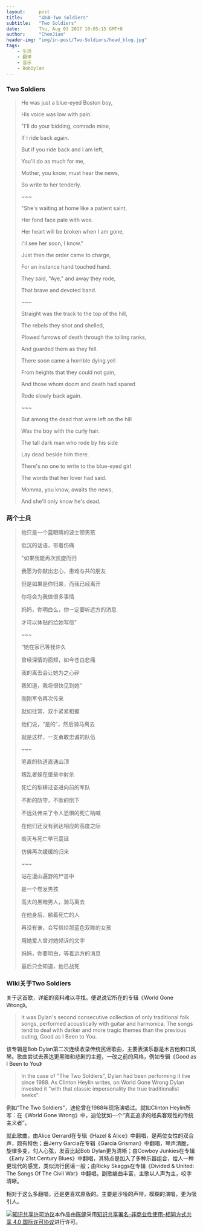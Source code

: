 ```yaml
---
layout:     post
title:      "词译-Two Soldiers"
subtitle:   "Two Soldiers"
date:       Thu, Aug 03 2017 10:05:15 GMT+8
author:     "ChenJian"
header-img: "img/in-post/Two-Soldiers/head_blog.jpg"
tags:
    - 生活
    - 翻译
    - 音乐
    - BobDylan
---
```


### Two Soldiers

> He was just a blue-eyed Boston boy,
>
> His voice was low with pain.
>
> "I'll do your bidding, comrade mine,
>
> If I ride back again.
>
> But if you ride back and I am left,
>
> You'll do as much for me,
>
> Mother, you know, must hear the news,
>
>So write to her tenderly.
>
> \~~~
>
> "She's waiting at home like a patient saint,
> 
> Her fond face pale with woe.
> 
> Her heart will be broken when I am gone,
> 
> I'll see her soon, I know."
> 
> Just then the order came to charge,
> 
> For an instance hand touched hand.
> 
> They said, "Aye," and away they rode,
> 
> That brave and devoted band.
>
> \~~~
>
> Straight was the track to the top of the hill,
>
> The rebels they shot and shelled,
>
> Plowed furrows of death through the toiling ranks,
>
> And guarded them as they fell.
>
> There soon came a horrible dying yell
>
> From heights that they could not gain,
>
> And those whom doom and death had spared
>
> Rode slowly back again.
> 
> \~~~
>
> But among the dead that were left on the hill
>
> Was the boy with the curly hair.
>
> The tall dark man who rode by his side
>
> Lay dead beside him there.
>
> There's no one to write to the blue-eyed girl
>
> The words that her lover had said.
>
> Momma, you know, awaits the news,
> 
> And she'll only know he's dead.


### 两个士兵

> 他只是一个蓝眼睛的波士顿男孩
>
> 低沉的话语，带着伤痛
>
> "如果我能再次凯旋而归
>
> 我愿为你献出忠心，患难与共的朋友
>
> 但是如果是你归来，而我已经离开
>
> 你将会为我做很多事情
>
> 妈妈，你明白么，你一定要听远方的消息
>
> 才可以体贴的给她写信”
>
> \~~~
>
> “她在家已等我许久
>
> 曾经深情的面颊，如今苍白悲痛
>
> 我的离去会让她为之心碎
>
> 我知道，我将很快见到她”
>
> 刚刚军令再次传来
>
> 就如往常，双手紧紧相握
>
> 他们说，“是的”，然后骑马离去
>
> 就是这样，一支勇敢忠诚的队伍
>
> \~~~
>
> 笔直的轨道直通山顶
>
> 叛乱者躲在堡垒中射杀
>
> 死亡的犁耕过奋进向前的军队
>
> 不断的防守，不断的倒下
>
> 不远处传来了令人恐惧的死亡呐喊
>
> 在他们还没有到达相应的高度之际
> 
> 毁灭与死亡早已蔓延
> 
> 仿佛再次缓缓的归来
> 
> \~~~
> 
> 站在漫山遍野的尸首中
> 
> 是一个卷发男孩
> 
> 高大的黑暗男人，骑马离去
> 
> 在他身后，躺着死亡的人
> 
> 再没有谁，会写信给那蓝色双眸的女孩
> 
> 用她爱人曾对她倾诉的文字
> 
> 妈妈，你要明白，等着远方的消息
> 
> 最后只会知道，他已战死


### Wiki关于Two Soldiers

关于这首歌，详细的资料难以寻找。便说说它所在的专辑《World Gone Wrong》。

> It was Dylan's second consecutive collection of only traditional folk songs, performed acoustically with guitar and harmonica. The songs tend to deal with darker and more tragic themes than the previous outing, Good as I Been to You.

该专辑是Bob Dylan第二次连续收录传统民谣歌曲，主要表演乐器是木吉他和口风琴。歌曲尝试去表达更黑暗和悲剧的主题，一改之前的风格，例如专辑《Good as I Been to You》

> In the case of "The Two Soldiers", Dylan had been performing it live since 1988. As Clinton Heylin writes, on World Gone Wrong Dylan invested it "with that classic impersonality the true traditionalist seeks".

例如“The Two Soldiers”，迪伦曾在1988年现场演唱过。就如Clinton Heylin所写：在《World Gone Wrong》中，迪伦犹如一个“真正追求的经典客观性的传统主义者”。

就此歌曲，由Alice Gerrard在专辑《Hazel & Alice》中翻唱，是两位女性的双合声，颇有特色；由Jerry Garcia在专辑《Garcia Grisman》中翻唱，琴声清脆，旋律多变，勾人心弦，发音比起Bob Dylan更为清晰；由Cowboy Junkies在专辑《Early 21st Century Blues》中翻唱，其特点是加入了多种乐器组合，给人一种更现代的感觉，类似流行民谣一般；由Ricky Skaggs在专辑《Divided & United: The Songs Of The Civil War》中翻唱，副歌编曲丰富，主歌以人声为主，咬字清晰。

相对于这么多翻唱，还是更喜欢原版的。主要是沙哑的声带，模糊的演唱，更为吸引人。


<a rel="license" href="http://creativecommons.org/licenses/by-nc-sa/4.0/"><img alt="知识共享许可协议" style="border-width:0" src="https://i.creativecommons.org/l/by-nc-sa/4.0/88x31.png" /></a>本作品由<a xmlns:cc="http://creativecommons.org/ns#" href="https://o-my-chenjian.com/2017/08/03/Two-Soldiers/" property="cc:attributionName" rel="cc:attributionURL">陈健</a>采用<a rel="license" href="http://creativecommons.org/licenses/by-nc-sa/4.0/">知识共享署名-非商业性使用-相同方式共享 4.0 国际许可协议</a>进行许可。
